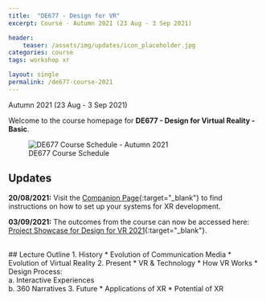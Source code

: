 ```yaml
---
title:  "DE677 - Design for VR"
excerpt: Course - Autumn 2021 (23 Aug - 3 Sep 2021)

header:
    teaser: /assets/img/updates/icon_placeholder.jpg
categories: course
tags: workshop xr

layout: single
permalink: /de677-course-2021
---
```

Autumn 2021 (23 Aug - 3 Sep 2021)

Welcome to the course homepage for **DE677 - Design for Virtual Reality - Basic**.

<figure class="align-center" style="width:100%;">
  <img src="{{ site.url }}{{ site.baseurl }}\assets\img\course\de677-schedule-autumn2021.png" alt="DE677 Course Schedule - Autumn 2021">
  <figcaption>DE677 Course Schedule</figcaption>
</figure>

## Updates

**20/08/2021:** Visit the [Companion Page](#){:target="_blank"} to find instructions on how to set up your systems for XR development.

**03/09/2021:** The outcomes from the course can now be accessed here: [Project Showcase for Design for VR 2021](https://imxd.in/de677-showcase-2021){:target="_blank"}.

<br>
## Lecture Outline
1.  History
    * Evolution of Communication Media
    * Evolution of Virtual Reality
2.  Present
    * VR & Technology
    * How VR Works
    * Design Process: <br>
      a. Interactive Experiences <br>
      b. 360 Narratives
3.  Future
    * Applications of XR
    * Potential of XR

